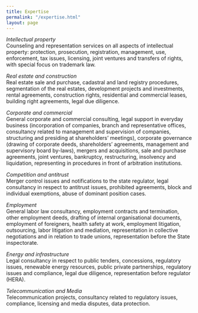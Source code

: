 ```yaml
---
title: Expertise
permalink: "/expertise.html"
layout: page
---
```


*Intellectual property*  
Counseling and representation services on all aspects of intellectual property: protection, prosecution, registration, management, use, enforcement, tax issues, licensing, joint ventures and transfers of rights, with special focus on trademark law.

*Real estate and construction*  
Real estate sale and purchase, cadastral and land registry procedures, segmentation of the real estates, development projects and investments, rental agreements, construction rights, residential and commercial leases, building right agreements, legal due diligence.

*Corporate and commercial*  
General corporate and commercial consulting, legal support in everyday business (incorporation of companies, branch and representative offices, consultancy related to management and supervision of companies, structuring and presiding at shareholders’ meetings), corporate governance (drawing of corporate deeds, shareholders’ agreements, management and supervisory board by-laws), mergers and acquisitions, sale and purchase agreements, joint ventures, bankruptcy, restructuring, insolvency and liquidation, representing in procedures in front of arbitration institutions.

*Competition and antitrust*  
Merger control issues and notifications to the state regulator, legal consultancy in respect to antitrust issues, prohibited agreements, block and individual exemptions, abuse of dominant position cases.

*Employment*  
General labor law consultancy, employment contracts and termination, other employment deeds, drafting of internal organisational documents, employment of foreigners, health safety at work, employment litigation, outsourcing, labor litigation and mediation, representation in collective negotiations and in relation to trade unions, representation before the State inspectorate.

*Energy and infrastructure*  
Legal consultancy in respect to public tenders, concessions, regulatory issues, renewable energy resources, public private partnerships, regulatory issues and compliance, legal due diligence, representation before regulator (HERA).

*Telecommunication and Media*  
Telecommunication projects, consultancy related to regulatory issues, compliance, licensing and media disputes, data protection.